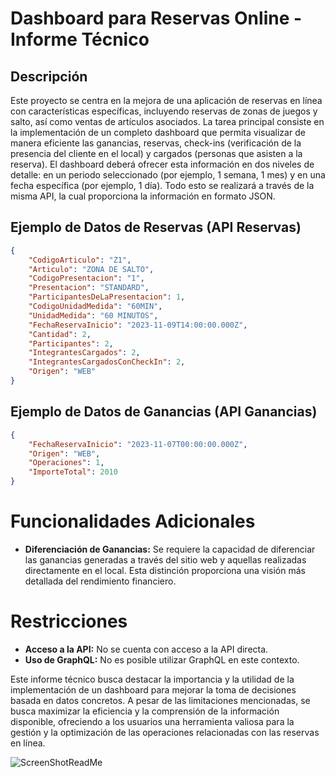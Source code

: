 # Dashboard para Reservas Online - Informe Técnico

## Descripción

Este proyecto se centra en la mejora de una aplicación de reservas en línea con características específicas, incluyendo reservas de zonas de juegos y salto, así como ventas de artículos asociados. La tarea principal consiste en la implementación de un completo dashboard que permita visualizar de manera eficiente las ganancias, reservas, check-ins (verificación de la presencia del cliente en el local) y cargados (personas que asisten a la reserva). El dashboard deberá ofrecer esta información en dos niveles de detalle: en un periodo seleccionado (por ejemplo, 1 semana, 1 mes) y en una fecha específica (por ejemplo, 1 día). Todo esto se realizará a través de la misma API, la cual proporciona la información en formato JSON.

## Ejemplo de Datos de Reservas (API Reservas)

```json
{
    "CodigoArticulo": "Z1",
    "Articulo": "ZONA DE SALTO",
    "CodigoPresentacion": "1",
    "Presentacion": "STANDARD",
    "ParticipantesDeLaPresentacion": 1,
    "CodigoUnidadMedida": "60MIN",
    "UnidadMedida": "60 MINUTOS",
    "FechaReservaInicio": "2023-11-09T14:00:00.000Z",
    "Cantidad": 2,
    "Participantes": 2,
    "IntegrantesCargados": 2,
    "IntegrantesCargadosConCheckIn": 2,
    "Origen": "WEB"
}
```
## Ejemplo de Datos de Ganancias (API Ganancias)
```json
{
    "FechaReservaInicio": "2023-11-07T00:00:00.000Z",
    "Origen": "WEB",
    "Operaciones": 1,
    "ImporteTotal": 2010
}
```
# Funcionalidades Adicionales
- **Diferenciación de Ganancias:** Se requiere la capacidad de diferenciar las ganancias generadas a través del sitio web y aquellas realizadas directamente en el local. Esta distinción proporciona una visión más detallada del rendimiento financiero.

# Restricciones
- **Acceso a la API:** No se cuenta con acceso a la API directa.
- **Uso de GraphQL:** No es posible utilizar GraphQL en este contexto.

Este informe técnico busca destacar la importancia y la utilidad de la implementación de un dashboard para mejorar la toma de decisiones basada en datos concretos. A pesar de las limitaciones mencionadas, se busca maximizar la eficiencia y la comprensión de la información disponible, ofreciendo a los usuarios una herramienta valiosa para la gestión y la optimización de las operaciones relacionadas con las reservas en línea.

![ScreenShotReadMe](https://github.com/FrancisRicle/challenge1/assets/63601533/f5d921f9-5669-4ced-b050-77466c318e91)
